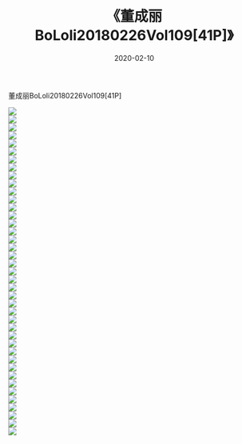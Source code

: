 ﻿---
layout: post
title:  《董成丽BoLoli20180226Vol109[41P]》
date:   2020-02-10
img: http://pic.660000.xyz/1:/唯美/2020/董成丽BoLoli20180226Vol109[41P]/000.jpg
categories: [美女, 清纯, 唯美]
---

董成丽BoLoli20180226Vol109[41P]

  ![](http://pic.660000.xyz/1:/唯美/2020/董成丽BoLoli20180226Vol109[41P]/001.jpg) <br> ![](http://pic.660000.xyz/1:/唯美/2020/董成丽BoLoli20180226Vol109[41P]/002.jpg) <br> ![](http://pic.660000.xyz/1:/唯美/2020/董成丽BoLoli20180226Vol109[41P]/003.jpg) <br> ![](http://pic.660000.xyz/1:/唯美/2020/董成丽BoLoli20180226Vol109[41P]/004.jpg) <br> ![](http://pic.660000.xyz/1:/唯美/2020/董成丽BoLoli20180226Vol109[41P]/005.jpg) <br> ![](http://pic.660000.xyz/1:/唯美/2020/董成丽BoLoli20180226Vol109[41P]/006.jpg) <br> ![](http://pic.660000.xyz/1:/唯美/2020/董成丽BoLoli20180226Vol109[41P]/007.jpg) <br> ![](http://pic.660000.xyz/1:/唯美/2020/董成丽BoLoli20180226Vol109[41P]/008.jpg) <br> ![](http://pic.660000.xyz/1:/唯美/2020/董成丽BoLoli20180226Vol109[41P]/009.jpg) <br> ![](http://pic.660000.xyz/1:/唯美/2020/董成丽BoLoli20180226Vol109[41P]/010.jpg) <br> ![](http://pic.660000.xyz/1:/唯美/2020/董成丽BoLoli20180226Vol109[41P]/011.jpg) <br> ![](http://pic.660000.xyz/1:/唯美/2020/董成丽BoLoli20180226Vol109[41P]/012.jpg) <br> ![](http://pic.660000.xyz/1:/唯美/2020/董成丽BoLoli20180226Vol109[41P]/013.jpg) <br> ![](http://pic.660000.xyz/1:/唯美/2020/董成丽BoLoli20180226Vol109[41P]/014.jpg) <br> ![](http://pic.660000.xyz/1:/唯美/2020/董成丽BoLoli20180226Vol109[41P]/015.jpg) <br> ![](http://pic.660000.xyz/1:/唯美/2020/董成丽BoLoli20180226Vol109[41P]/016.jpg) <br> ![](http://pic.660000.xyz/1:/唯美/2020/董成丽BoLoli20180226Vol109[41P]/017.jpg) <br> ![](http://pic.660000.xyz/1:/唯美/2020/董成丽BoLoli20180226Vol109[41P]/018.jpg) <br> ![](http://pic.660000.xyz/1:/唯美/2020/董成丽BoLoli20180226Vol109[41P]/019.jpg) <br> ![](http://pic.660000.xyz/1:/唯美/2020/董成丽BoLoli20180226Vol109[41P]/020.jpg) <br> ![](http://pic.660000.xyz/1:/唯美/2020/董成丽BoLoli20180226Vol109[41P]/021.jpg) <br> ![](http://pic.660000.xyz/1:/唯美/2020/董成丽BoLoli20180226Vol109[41P]/022.jpg) <br> ![](http://pic.660000.xyz/1:/唯美/2020/董成丽BoLoli20180226Vol109[41P]/023.jpg) <br> ![](http://pic.660000.xyz/1:/唯美/2020/董成丽BoLoli20180226Vol109[41P]/024.jpg) <br> ![](http://pic.660000.xyz/1:/唯美/2020/董成丽BoLoli20180226Vol109[41P]/025.jpg) <br> ![](http://pic.660000.xyz/1:/唯美/2020/董成丽BoLoli20180226Vol109[41P]/026.jpg) <br> ![](http://pic.660000.xyz/1:/唯美/2020/董成丽BoLoli20180226Vol109[41P]/027.jpg) <br> ![](http://pic.660000.xyz/1:/唯美/2020/董成丽BoLoli20180226Vol109[41P]/028.jpg) <br> ![](http://pic.660000.xyz/1:/唯美/2020/董成丽BoLoli20180226Vol109[41P]/029.jpg) <br> ![](http://pic.660000.xyz/1:/唯美/2020/董成丽BoLoli20180226Vol109[41P]/030.jpg) <br> ![](http://pic.660000.xyz/1:/唯美/2020/董成丽BoLoli20180226Vol109[41P]/031.jpg) <br> ![](http://pic.660000.xyz/1:/唯美/2020/董成丽BoLoli20180226Vol109[41P]/032.jpg) <br> ![](http://pic.660000.xyz/1:/唯美/2020/董成丽BoLoli20180226Vol109[41P]/033.jpg) <br> ![](http://pic.660000.xyz/1:/唯美/2020/董成丽BoLoli20180226Vol109[41P]/034.jpg) <br> ![](http://pic.660000.xyz/1:/唯美/2020/董成丽BoLoli20180226Vol109[41P]/035.jpg) <br> ![](http://pic.660000.xyz/1:/唯美/2020/董成丽BoLoli20180226Vol109[41P]/036.jpg) <br> ![](http://pic.660000.xyz/1:/唯美/2020/董成丽BoLoli20180226Vol109[41P]/037.jpg) <br> ![](http://pic.660000.xyz/1:/唯美/2020/董成丽BoLoli20180226Vol109[41P]/038.jpg) <br> ![](http://pic.660000.xyz/1:/唯美/2020/董成丽BoLoli20180226Vol109[41P]/039.jpg) <br> ![](http://pic.660000.xyz/1:/唯美/2020/董成丽BoLoli20180226Vol109[41P]/040.jpg) <br> ![](http://pic.660000.xyz/1:/唯美/2020/董成丽BoLoli20180226Vol109[41P]/041.jpg) <br>